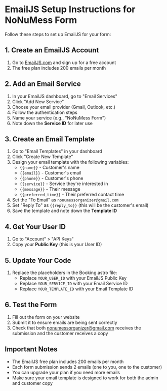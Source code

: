 # EmailJS Setup Instructions for NoNuMess Form

Follow these steps to set up EmailJS for your form:

## 1. Create an EmailJS Account

1. Go to [EmailJS.com](https://www.emailjs.com/) and sign up for a free account
2. The free plan includes 200 emails per month

## 2. Add an Email Service

1. In your EmailJS dashboard, go to "Email Services"
2. Click "Add New Service"
3. Choose your email provider (Gmail, Outlook, etc.)
4. Follow the authentication steps
5. Name your service (e.g., "NoNuMess Form")
6. Note down the **Service ID** for later use

## 3. Create an Email Template

1. Go to "Email Templates" in your dashboard
2. Click "Create New Template"
3. Design your email template with the following variables:
   - `{{name}}` - Customer's name
   - `{{email}}` - Customer's email
   - `{{phone}}` - Customer's phone
   - `{{service}}` - Service they're interested in
   - `{{message}}` - Their message
   - `{{preferred_time}}` - Their preferred contact time
4. Set the "To Email" as `nonumessorganizer@gmail.com`
5. Set "Reply To" as `{{reply_to}}` (this will be the customer's email)
6. Save the template and note down the **Template ID**

## 4. Get Your User ID

1. Go to "Account" > "API Keys"
2. Copy your **Public Key** (this is your User ID)

## 5. Update Your Code

1. Replace the placeholders in the Booking.astro file:
   - Replace `YOUR_USER_ID` with your EmailJS Public Key
   - Replace `YOUR_SERVICE_ID` with your Email Service ID
   - Replace `YOUR_TEMPLATE_ID` with your Email Template ID

## 6. Test the Form

1. Fill out the form on your website
2. Submit it to ensure emails are being sent correctly
3. Check that both nonumessorganizer@gmail.com receives the submission and the customer receives a copy

## Important Notes

- The EmailJS free plan includes 200 emails per month
- Each form submission sends 2 emails (one to you, one to the customer)
- You can upgrade your plan if you need more emails
- Make sure your email template is designed to work for both the admin and customer copy
